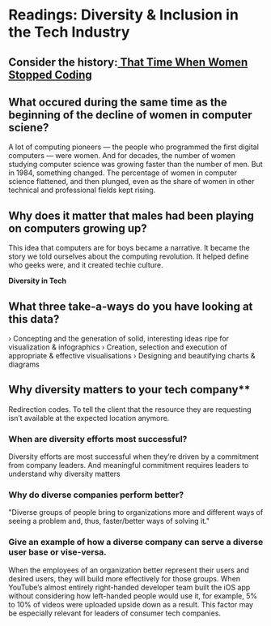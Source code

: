 # Readings: Diversity & Inclusion in the Tech Industry
## Consider the history:[ That Time When Women Stopped Coding](https://www.npr.org/sections/money/2014/10/21/357629765/when-women-stopped-coding)

## What occured during the same time as the beginning of the decline of women in computer sciene?
A lot of computing pioneers — the people who programmed the first digital computers — were women. And for decades, the number of women studying computer science was growing faster than the number of men. But in 1984, something changed. The percentage of women in computer science flattened, and then plunged, even as the share of women in other technical and professional fields kept rising.

## Why does it matter that males had been playing on computers growing up?

This idea that computers are for boys became a narrative. It became the story we told ourselves about the computing revolution. It helped define who geeks were, and it created techie culture.

**Diversity in Tech**

## What three take-a-ways do you have looking at this data? 
› Concepting and the generation of solid, interesting ideas ripe for visualization & infographics
› Creation, selection and execution of appropriate & effective visualisations
› Designing and beautifying charts & diagrams


 
## Why diversity matters to your tech company**

 Redirection codes. To tell the client that the resource they are requesting isn’t available at the expected location anymore. 
 


### When are diversity efforts most successful?
Diversity efforts are most successful when they’re driven by a commitment from company leaders. And meaningful commitment requires leaders to understand why diversity matters
### Why do diverse companies perform better?
"Diverse groups of people bring to organizations more and different ways of seeing a problem and, thus, faster/better ways of solving it."

### Give an example of how a diverse company can serve a diverse user base or vise-versa.
When the employees of an organization better represent their users and desired users, they will build more effectively for those groups. When YouTube’s almost entirely right-handed developer team built the iOS app without considering how left-handed people would use it, for example, 5% to 10% of videos were uploaded upside down as a result. This factor may be especially relevant for leaders of consumer tech companies.

